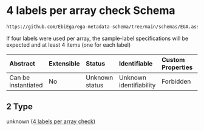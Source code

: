 # 4 labels per array check Schema

```txt
https://github.com/EbiEga/ega-metadata-schema/tree/main/schemas/EGA.assay.json#/properties/assay_type_specifications/properties/array_assay_specifications/anyOf/2
```

If four labels were used per array, the sample-label specifications will be expected and at least 4 items (one for each label)

| Abstract            | Extensible | Status         | Identifiable            | Custom Properties | Additional Properties | Access Restrictions | Defined In                                                      |
| :------------------ | :--------- | :------------- | :---------------------- | :---------------- | :-------------------- | :------------------ | :-------------------------------------------------------------- |
| Can be instantiated | No         | Unknown status | Unknown identifiability | Forbidden         | Allowed               | none                | [EGA.assay.json*](../out/EGA.assay.json "open original schema") |

## 2 Type

unknown ([4 labels per array check](ega-11-properties-assay-type-specifications-properties-specifications-of-an-array-assay-anyof-4-labels-per-array-check.md))
